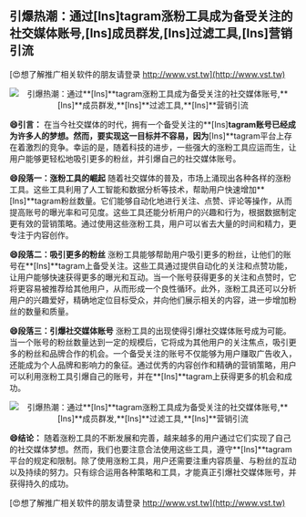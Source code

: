 ## **引爆热潮：通过**[Ins]**tagram涨粉工具成为备受关注的社交媒体账号,**[Ins]**成员群发,**[Ins]**过滤工具,**[Ins]**营销引流**

[😍想了解推广相关软件的朋友请登录 http://www.vst.tw](http://www.vst.tw)

 <center><img src="https://vst.tw/MP4/tuiguang/png/8.png" alt="引爆热潮：通过**[Ins]**tagram涨粉工具成为备受关注的社交媒体账号,**[Ins]**成员群发,**[Ins]**过滤工具,**[Ins]**营销引流"></center>

**😄引言：**
在当今社交媒体的时代，拥有一个备受关注的**[Ins]**tagram账号已经成为许多人的梦想。然而，要实现这一目标并不容易，因为**[Ins]**tagram平台上存在着激烈的竞争。幸运的是，随着科技的进步，一些强大的涨粉工具应运而生，让用户能够更轻松地吸引更多的粉丝，并引爆自己的社交媒体账号。

**😄段落一：涨粉工具的崛起**
随着社交媒体的普及，市场上涌现出各种各样的涨粉工具。这些工具利用了人工智能和数据分析等技术，帮助用户快速增加**[Ins]**tagram粉丝数量。它们能够自动化地进行关注、点赞、评论等操作，从而提高账号的曝光率和可见度。这些工具还能分析用户的兴趣和行为，根据数据制定更有效的营销策略。通过使用这些涨粉工具，用户可以省去大量的时间和精力，更专注于内容创作。

**😄段落二：吸引更多的粉丝**
涨粉工具能够帮助用户吸引更多的粉丝，让他们的账号在**[Ins]**tagram上备受关注。这些工具通过提供自动化的关注和点赞功能，让用户能够快速获得更多的曝光和互动。当一个账号获得更多的关注和点赞时，它将更容易被推荐给其他用户，从而形成一个良性循环。此外，涨粉工具还可以分析用户的兴趣爱好，精确地定位目标受众，并向他们展示相关的内容，进一步增加粉丝的数量和质量。

**😄段落三：引爆社交媒体账号**
涨粉工具的出现使得引爆社交媒体账号成为可能。当一个账号的粉丝数量达到一定的规模后，它将成为其他用户的关注焦点，吸引更多的粉丝和品牌合作的机会。一个备受关注的账号不仅能够为用户赚取广告收入，还能成为个人品牌和影响力的象征。通过优秀的内容创作和精确的营销策略，用户可以利用涨粉工具引爆自己的账号，并在**[Ins]**tagram上获得更多的机会和成功。

 <center><img src="https://vst.tw/MP4/tuiguang/png/6.png" alt="引爆热潮：通过**[Ins]**tagram涨粉工具成为备受关注的社交媒体账号,**[Ins]**成员群发,**[Ins]**过滤工具,**[Ins]**营销引流"></center>

**😄结论：**
随着涨粉工具的不断发展和完善，越来越多的用户通过它们实现了自己的社交媒体梦想。然而，我们也要注意合法使用这些工具，遵守**[Ins]**tagram平台的规定和限制。除了使用涨粉工具，用户还需要注重内容质量、与粉丝的互动以及持续的努力。只有综合运用各种策略和工具，才能真正引爆社交媒体账号，并获得持久的成功。

[😍想了解推广相关软件的朋友请登录 http://www.vst.tw](http://www.vst.tw)



